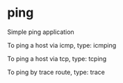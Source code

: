 # ping
Simple ping application

To ping a host via icmp, type: icmping <host> <count>
  
To ping a host via tcp, type: tcping <url>

To ping by trace route, type: trace <url>
